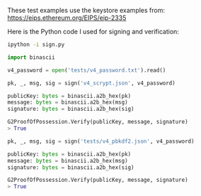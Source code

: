 These test examples use the keystore examples from:
https://eips.ethereum.org/EIPS/eip-2335

Here is the Python code I used for signing and verification:

```bash
ipython -i sign.py
```

```python
import binascii

v4_password = open('tests/v4_password.txt').read()

pk, _, msg, sig = sign('v4_scrypt.json', v4_password)

publicKey: bytes = binascii.a2b_hex(pk)
message: bytes = binascii.a2b_hex(msg)
signature: bytes = binascii.a2b_hex(sig)

G2ProofOfPossession.Verify(publicKey, message, signature)
> True

pk, _, msg, sig = sign('tests/v4_pbkdf2.json', v4_password)

publicKey: bytes = binascii.a2b_hex(pk)
message: bytes = binascii.a2b_hex(msg)
signature: bytes = binascii.a2b_hex(sig)

G2ProofOfPossession.Verify(publicKey, message, signature)
> True
```

